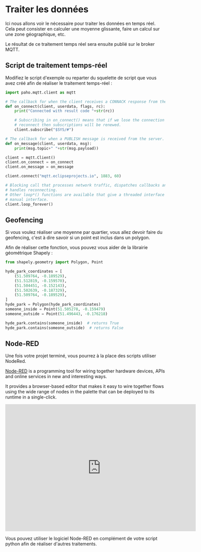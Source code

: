 # Traiter les données

Ici nous allons voir le nécessaire pour traiter les données en temps réel. Cela peut consister en calculer une moyenne glissante, faire un calcul sur une zone géographique, etc.

Le résultat de ce traitement temps réel sera ensuite publié sur le broker MQTT.

## Script de traitement temps-réel

Modifiez le script d'exemple ou reparter du squelette de script que vous avez créé afin de réaliser le traitement temps-réel :

``` python
import paho.mqtt.client as mqtt

# The callback for when the client receives a CONNACK response from the server.
def on_connect(client, userdata, flags, rc):
    print("Connected with result code "+str(rc))

    # Subscribing in on_connect() means that if we lose the connection and
    # reconnect then subscriptions will be renewed.
    client.subscribe("$SYS/#")

# The callback for when a PUBLISH message is received from the server.
def on_message(client, userdata, msg):
    print(msg.topic+" "+str(msg.payload))

client = mqtt.Client()
client.on_connect = on_connect
client.on_message = on_message

client.connect("mqtt.eclipseprojects.io", 1883, 60)

# Blocking call that processes network traffic, dispatches callbacks and
# handles reconnecting.
# Other loop*() functions are available that give a threaded interface and a
# manual interface.
client.loop_forever()
```

## Geofencing

Si vous voulez réaliser une moyenne par quartier, vous allez devoir faire du geofencing, c'est à dire savoir si un point est inclus dans un polygon.

Afin de réaliser cette fonction, vous pouvez vous aider de la librairie géométrique Shapely :

``` python
from shapely.geometry import Polygon, Point

hyde_park_coordinates = [
    (51.509764, -0.189529),
    (51.512819, -0.159570),
    (51.504451, -0.152143),
    (51.502639, -0.187329),
    (51.509764, -0.189529),
]
hyde_park = Polygon(hyde_park_coordinates)
someone_inside = Point(51.505278, -0.159479)
someone_outside = Point(51.496443, -0.176218)

hyde_park.contains(someone_inside)  # returns True
hyde_park.contains(someone_outside)  # returns False
```

## Node-RED

Une fois votre projet terminé, vous pourrez à la place des scripts utiliser NodeRed.

[Node-RED](https://nodered.org/) is a programming tool for wiring together hardware devices, APIs and online services in new and interesting ways.

It provides a browser-based editor that makes it easy to wire together flows using the wide range of nodes in the palette that can be deployed to its runtime in a single-click.

<div class="video-wrapper">
  <iframe width="600" height="400" src="https://www.youtube.com/embed/ksGeUD26Mw0?si=z7TfqhILpUl_hobG" frameborder="0" allowfullscreen></iframe>
</div>

Vous pouvez utiliser le logiciel Node-RED en complément de votre script python afin de réaliser d'autres traitements.
